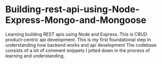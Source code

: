 # Building-rest-api-using-Node-Express-Mongo-and-Mongoose

Learning building REST apis using Node and Express. This is CRUD product-centric api development.
This is my first foundational step in understanding how backend works and api development The codebase consists of a lot of comment snippets I jotted down in the process of learning and understanding.
